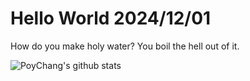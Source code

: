 # Hello World 2024/12/01

How do you make holy water? You boil the hell out of it.

![PoyChang's github stats](https://github-readme-stats.vercel.app/api?username=poychang&show_icons=true&theme=dracula)
